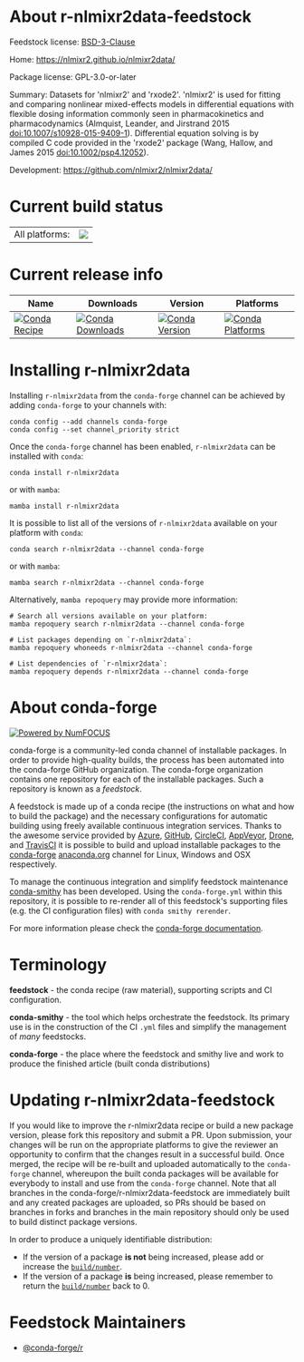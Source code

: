 About r-nlmixr2data-feedstock
=============================

Feedstock license: [BSD-3-Clause](https://github.com/conda-forge/r-nlmixr2data-feedstock/blob/main/LICENSE.txt)

Home: https://nlmixr2.github.io/nlmixr2data/

Package license: GPL-3.0-or-later

Summary: Datasets for 'nlmixr2' and 'rxode2'. 'nlmixr2' is used for fitting and comparing nonlinear mixed-effects models in differential equations with flexible dosing information commonly seen in pharmacokinetics and pharmacodynamics (Almquist, Leander, and Jirstrand 2015 <doi:10.1007/s10928-015-9409-1>). Differential equation solving is by compiled C code provided in the 'rxode2' package (Wang, Hallow, and James 2015 <doi:10.1002/psp4.12052>).

Development: https://github.com/nlmixr2/nlmixr2data/

Current build status
====================


<table><tr><td>All platforms:</td>
    <td>
      <a href="https://dev.azure.com/conda-forge/feedstock-builds/_build/latest?definitionId=20692&branchName=main">
        <img src="https://dev.azure.com/conda-forge/feedstock-builds/_apis/build/status/r-nlmixr2data-feedstock?branchName=main">
      </a>
    </td>
  </tr>
</table>

Current release info
====================

| Name | Downloads | Version | Platforms |
| --- | --- | --- | --- |
| [![Conda Recipe](https://img.shields.io/badge/recipe-r--nlmixr2data-green.svg)](https://anaconda.org/conda-forge/r-nlmixr2data) | [![Conda Downloads](https://img.shields.io/conda/dn/conda-forge/r-nlmixr2data.svg)](https://anaconda.org/conda-forge/r-nlmixr2data) | [![Conda Version](https://img.shields.io/conda/vn/conda-forge/r-nlmixr2data.svg)](https://anaconda.org/conda-forge/r-nlmixr2data) | [![Conda Platforms](https://img.shields.io/conda/pn/conda-forge/r-nlmixr2data.svg)](https://anaconda.org/conda-forge/r-nlmixr2data) |

Installing r-nlmixr2data
========================

Installing `r-nlmixr2data` from the `conda-forge` channel can be achieved by adding `conda-forge` to your channels with:

```
conda config --add channels conda-forge
conda config --set channel_priority strict
```

Once the `conda-forge` channel has been enabled, `r-nlmixr2data` can be installed with `conda`:

```
conda install r-nlmixr2data
```

or with `mamba`:

```
mamba install r-nlmixr2data
```

It is possible to list all of the versions of `r-nlmixr2data` available on your platform with `conda`:

```
conda search r-nlmixr2data --channel conda-forge
```

or with `mamba`:

```
mamba search r-nlmixr2data --channel conda-forge
```

Alternatively, `mamba repoquery` may provide more information:

```
# Search all versions available on your platform:
mamba repoquery search r-nlmixr2data --channel conda-forge

# List packages depending on `r-nlmixr2data`:
mamba repoquery whoneeds r-nlmixr2data --channel conda-forge

# List dependencies of `r-nlmixr2data`:
mamba repoquery depends r-nlmixr2data --channel conda-forge
```


About conda-forge
=================

[![Powered by
NumFOCUS](https://img.shields.io/badge/powered%20by-NumFOCUS-orange.svg?style=flat&colorA=E1523D&colorB=007D8A)](https://numfocus.org)

conda-forge is a community-led conda channel of installable packages.
In order to provide high-quality builds, the process has been automated into the
conda-forge GitHub organization. The conda-forge organization contains one repository
for each of the installable packages. Such a repository is known as a *feedstock*.

A feedstock is made up of a conda recipe (the instructions on what and how to build
the package) and the necessary configurations for automatic building using freely
available continuous integration services. Thanks to the awesome service provided by
[Azure](https://azure.microsoft.com/en-us/services/devops/), [GitHub](https://github.com/),
[CircleCI](https://circleci.com/), [AppVeyor](https://www.appveyor.com/),
[Drone](https://cloud.drone.io/welcome), and [TravisCI](https://travis-ci.com/)
it is possible to build and upload installable packages to the
[conda-forge](https://anaconda.org/conda-forge) [anaconda.org](https://anaconda.org/)
channel for Linux, Windows and OSX respectively.

To manage the continuous integration and simplify feedstock maintenance
[conda-smithy](https://github.com/conda-forge/conda-smithy) has been developed.
Using the ``conda-forge.yml`` within this repository, it is possible to re-render all of
this feedstock's supporting files (e.g. the CI configuration files) with ``conda smithy rerender``.

For more information please check the [conda-forge documentation](https://conda-forge.org/docs/).

Terminology
===========

**feedstock** - the conda recipe (raw material), supporting scripts and CI configuration.

**conda-smithy** - the tool which helps orchestrate the feedstock.
                   Its primary use is in the construction of the CI ``.yml`` files
                   and simplify the management of *many* feedstocks.

**conda-forge** - the place where the feedstock and smithy live and work to
                  produce the finished article (built conda distributions)


Updating r-nlmixr2data-feedstock
================================

If you would like to improve the r-nlmixr2data recipe or build a new
package version, please fork this repository and submit a PR. Upon submission,
your changes will be run on the appropriate platforms to give the reviewer an
opportunity to confirm that the changes result in a successful build. Once
merged, the recipe will be re-built and uploaded automatically to the
`conda-forge` channel, whereupon the built conda packages will be available for
everybody to install and use from the `conda-forge` channel.
Note that all branches in the conda-forge/r-nlmixr2data-feedstock are
immediately built and any created packages are uploaded, so PRs should be based
on branches in forks and branches in the main repository should only be used to
build distinct package versions.

In order to produce a uniquely identifiable distribution:
 * If the version of a package **is not** being increased, please add or increase
   the [``build/number``](https://docs.conda.io/projects/conda-build/en/latest/resources/define-metadata.html#build-number-and-string).
 * If the version of a package **is** being increased, please remember to return
   the [``build/number``](https://docs.conda.io/projects/conda-build/en/latest/resources/define-metadata.html#build-number-and-string)
   back to 0.

Feedstock Maintainers
=====================

* [@conda-forge/r](https://github.com/conda-forge/r/)

